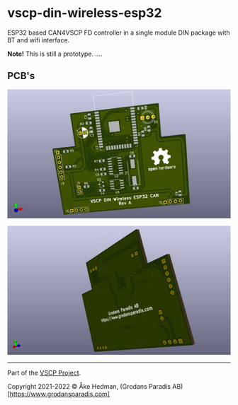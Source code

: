 # vscp-din-wireless-esp32
ESP32 based CAN4VSCP FD controller in a single module DIN package with BT and wifi interface.

**Note!** This is still a prototype. ....

## PCB's
![Control Interface Top](./images/vscp-din-wireless-esp32-can-top.png)

![Control Interface Bottom](./images/vscp-din-wireless-esp32-can-bottom.png) 

---

Part of the [VSCP Project](https://www.vscp.org).

Copyright 2021-2022 © Åke Hedman, (Grodans Paradis AB)[https://www.grodansparadis.com]
